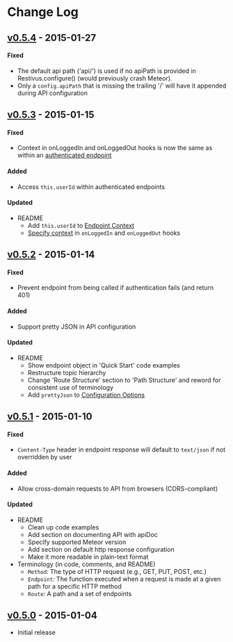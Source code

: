 # Change Log

## [v0.5.4] - 2015-01-27

#### Fixed
- The default api path ('api/') is used if no apiPath is provided in Restivus.configure() (would
  previously crash Meteor).
- Only a `config.apiPath` that is missing the trailing '/' will have it appended during API
  configuration


## [v0.5.3] - 2015-01-15

#### Fixed
- Context in onLoggedIn and onLoggedOut hooks is now the same as within an
  [authenticated endpoint][endpoint context]

#### Added
- Access `this.userId` within authenticated endpoints

#### Updated
- README
  - Add `this.userId` to [Endpoint Context]
  - [Specify context][configuration options] in `onLoggedIn` and `onLoggedOut` hooks


## [v0.5.2] - 2015-01-14

#### Fixed
- Prevent endpoint from being called if authentication fails (and return 401)

#### Added
- Support pretty JSON in API configuration

#### Updated
- README
  - Show endpoint object in 'Quick Start' code examples
  - Restructure topic hierarchy
  - Change 'Route Structure' section to 'Path Structure' and reword for consistent use of
    terminology
  - Add `prettyJson` to [Configuration Options]


## [v0.5.1] - 2015-01-10

#### Fixed
- `Content-Type` header in endpoint response will default to `text/json` if not overridden by user

#### Added
- Allow cross-domain requests to API from browsers (CORS-compliant)

#### Updated
- README
  - Clean up code examples
  - Add section on documenting API with apiDoc
  - Specify supported Meteor version
  - Add section on default http response configuration
  - Make it more readable in plain-text format
- Terminology (in code, comments, and README)
  - `Method`: The type of HTTP request (e.g., GET, PUT, POST, etc.)
  - `Endpoint`: The function executed when a request is made at a given path for a specific HTTP method
  - `Route`: A path and a set of endpoints


## [v0.5.0] - 2015-01-04
- Initial release



[v0.5.4]:  https://github.com/krose72205/meteor-restivus/releases/tag/v0.5.4 "Version 0.5.4"
[v0.5.3]:  https://github.com/krose72205/meteor-restivus/releases/tag/v0.5.3 "Version 0.5.3"
[v0.5.2]:  https://github.com/krose72205/meteor-restivus/releases/tag/v0.5.2 "Version 0.5.2"
[v0.5.1]:  https://github.com/krose72205/meteor-restivus/releases/tag/v0.5.1 "Version 0.5.1"
[v0.5.0]:  https://github.com/krose72205/meteor-restivus/releases/tag/v0.5.0 "Version 0.5.0"

[configuration options]: https://github.com/krose72205/meteor-restivus#configuration-options "Configuration Options"
[endpoint context]: https://github.com/krose72205/meteor-restivus#endpoint-context "Endpoint Context"
